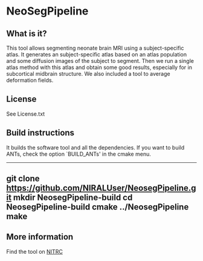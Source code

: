 # NeoSegPipeline

## What is it?

This tool allows segmenting neonate brain MRI using a subject-specific atlas. It generates an subject-specific atlas based on an atlas population and some diffusion images of the subject to segment. Then we run a single atlas method with this atlas and obtain some good results, especially for in subcortical midbrain structure. We also included a tool to average deformation fields.

## License

See License.txt


## Build instructions

It builds the software tool and all the dependencies. If you want to build ANTs, check the option `BUILD_ANTs' in the cmake menu. 

---
  git clone https://github.com/NIRALUser/NeosegPipeline.git
  mkdir NeosegPipeline-build
  cd NeosegPipeline-build
  cmake ../NeosegPipeline
  make
---

## More information

Find the tool on [NITRC](http://www.nitrc.org/projects/neosegpipeline)

